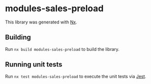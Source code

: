 # modules-sales-preload

This library was generated with [Nx](https://nx.dev).

## Building

Run `nx build modules-sales-preload` to build the library.

## Running unit tests

Run `nx test modules-sales-preload` to execute the unit tests via [Jest](https://jestjs.io).
